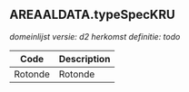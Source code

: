 ## AREAALDATA.typeSpecKRU

*domeinlijst versie: d2* *herkomst definitie: todo*

 |Code |Description	|
|	---	|	---	|
| Rotonde | Rotonde |
